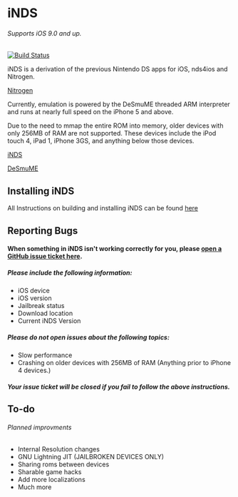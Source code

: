 iNDS
=======
###### Supports iOS 9.0 and up.
[![Build Status](https://travis-ci.com/iNDS-Team/iNDS.svg?branch=master)](https://travis-ci.com/iNDS-Team/iNDS)

iNDS is a derivation of the previous Nintendo DS apps for iOS, nds4ios and Nitrogen. 

[Nitrogen](https://github.com/NitrogenEmulator) 

Currently, emulation is powered by the DeSmuME threaded ARM interpreter and runs at nearly full speed on the iPhone 5 and above.

Due to the need to mmap the entire ROM into memory, older devices with only 256MB of RAM are not supported. These devices include the iPod touch 4, iPad 1, iPhone 3GS, and anything below those devices.

[iNDS](https://inds.nerd.net)

[DeSmuME](http://desmume.org/) 

Installing iNDS
------------------------
All Instructions on building and installing iNDS can be found [here](https://github.com/iNDS-Team/iNDS/wiki)

Reporting Bugs
------------------------
#### When something in iNDS isn't working correctly for you, please [open a GitHub issue ticket here](https://github.com/iNDS-Team/iNDS/issues/new).
##### Please include the following information:
* iOS device
* iOS version
* Jailbreak status
* Download location
* Current iNDS Version

##### Please do not open issues about the following topics:
* Slow performance
* Crashing on older devices with 256MB of RAM (Anything prior to iPhone 4 devices.)

##### Your issue ticket will be closed if you fail to follow the above instructions.

To-do
------------------------
###### Planned improvments
* Internal Resolution changes
* GNU Lightning JIT (JAILBROKEN DEVICES ONLY)
* Sharing roms between devices
* Sharable game hacks
* Add more localizations
* Much more
